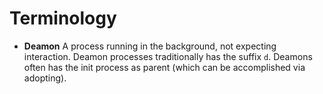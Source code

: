 # Terminology

- **Deamon** A process running in the background, not expecting interaction.
  Deamon processes traditionally has the suffix `d`. Deamons often has the init
  process as parent (which can be accomplished via adopting).

